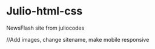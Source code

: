 # Julio-html-css
NewsFlash site from juliocodes

//Add images, change sitename, make mobile responsive

